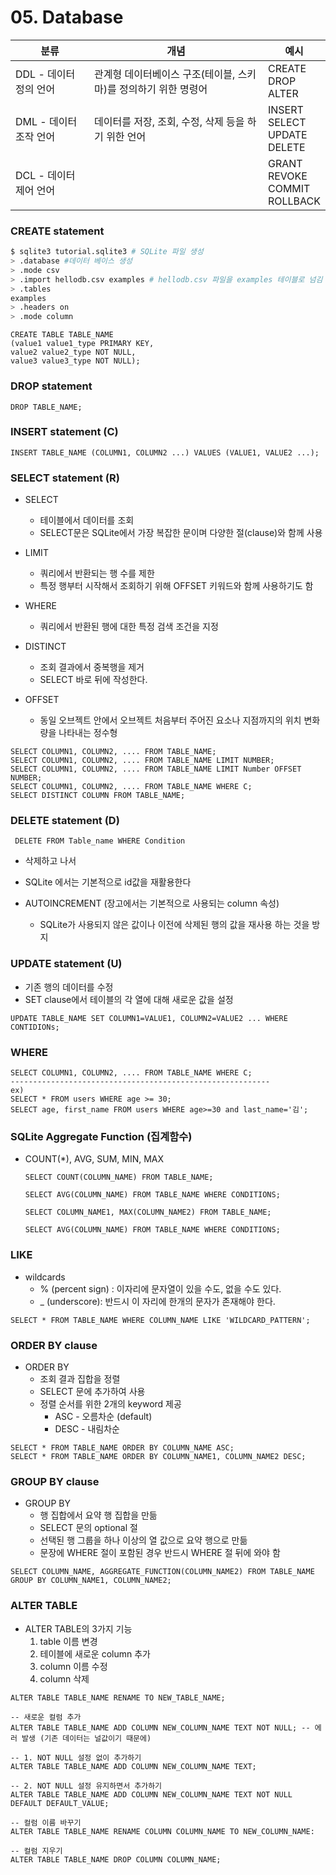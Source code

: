 # 05. Database

| 분류                   | 개념                                                         | 예시                                        |
| ---------------------- | ------------------------------------------------------------ | ------------------------------------------- |
| DDL - 데이터 정의 언어 | 관계형 데이터베이스 구조(테이블, 스키마)를 정의하기 위한 명령어 | CREATE<br />DROP<br />ALTER                 |
| DML - 데이터 조작 언어 | 데이터를 저장, 조회, 수정, 삭제 등을 하기 위한 언어          | INSERT<br />SELECT<br />UPDATE<br />DELETE  |
| DCL - 데이터 제어 언어 |                                                              | GRANT<br />REVOKE<br />COMMIT<br />ROLLBACK |



### CREATE statement

```bash
$ sqlite3 tutorial.sqlite3 # SQLite 파일 생성
> .database #데이터 베이스 생성
> .mode csv
> .import hellodb.csv examples # hellodb.csv 파일을 examples 테이블로 넘김
> .tables
examples
> .headers on
> .mode column
```

```sqlite
CREATE TABLE TABLE_NAME 
(value1 value1_type PRIMARY KEY,
value2 value2_type NOT NULL,
value3 value3_type NOT NULL);
```



### DROP statement

```sqlite
DROP TABLE_NAME;
```



### INSERT statement (C)

```sqlite
INSERT TABLE_NAME (COLUMN1, COLUMN2 ...) VALUES (VALUE1, VALUE2 ...);
```



### SELECT statement (R)

* SELECT
  * 테이블에서 데이터를 조회
  * SELECT문은 SQLite에서 가장 복잡한 문이며 다양한 절(clause)와 함께 사용
* LIMIT
  * 쿼리에서 반환되는 행 수를 제한
  * 특정 행부터 시작해서 조회하기 위해 OFFSET 키워드와 함께 사용하기도 함
* WHERE
  * 쿼리에서 반환된 행에 대한 특정 검색 조건을 지정 

* DISTINCT
  * 조회 결과에서 중복행을 제거
  * SELECT 바로 뒤에 작성한다.
* OFFSET
  * 동일 오브젝트 안에서 오브젝트 처음부터 주어진 요소나 지점까지의 위치 변화량을 나타내는 정수형

```sqlite
SELECT COLUMN1, COLUMN2, .... FROM TABLE_NAME;
SELECT COLUMN1, COLUMN2, .... FROM TABLE_NAME LIMIT NUMBER;
SELECT COLUMN1, COLUMN2, .... FROM TABLE_NAME LIMIT Number OFFSET NUMBER;
SELECT COLUMN1, COLUMN2, .... FROM TABLE_NAME WHERE C;
SELECT DISTINCT COLUMN FROM TABLE_NAME;
```



### DELETE statement (D)

```sqlite
 DELETE FROM Table_name WHERE Condition
```

* 삭제하고 나서
* SQLite 에서는 기본적으로 id값을 재활용한다

* AUTOINCREMENT (장고에서는 기본적으로 사용되는 column 속성)

  * SQLite가 사용되지 않은 값이나 이전에 삭제된 행의 값을 재사용 하는 것을 방지

    



### UPDATE statement (U)

* 기존 행의 데이터를 수정
* SET clause에서 테이블의 각 열에 대해 새로운 값을 설정

```sqlite
UPDATE TABLE_NAME SET COLUMN1=VALUE1, COLUMN2=VALUE2 ... WHERE CONTIDIONs;
```



### WHERE

```sqlite
SELECT COLUMN1, COLUMN2, .... FROM TABLE_NAME WHERE C;
----------------------------------------------------------
ex)
SELECT * FROM users WHERE age >= 30;
SELECT age, first_name FROM users WHERE age>=30 and last_name='김';
```



### SQLite Aggregate Function (집계함수)

* COUNT(*), AVG, SUM, MIN, MAX

  ```sqlite
  SELECT COUNT(COLUMN_NAME) FROM TABLE_NAME;
  
  SELECT AVG(COLUMN_NAME) FROM TABLE_NAME WHERE CONDITIONS;
  
  SELECT COLUMN_NAME1, MAX(COLUMN_NAME2) FROM TABLE_NAME;
  
  SELECT AVG(COLUMN_NAME) FROM TABLE_NAME WHERE CONDITIONS;
  ```

  

### LIKE

* wildcards
  * % (percent sign) : 이자리에 문자열이 있을 수도, 없을 수도 있다.
  * _ (underscore): 반드시 이 자리에 한개의 문자가 존재해야 한다.

```sqlite
SELECT * FROM TABLE_NAME WHERE COLUMN_NAME LIKE 'WILDCARD_PATTERN';
```



### ORDER BY clause

* ORDER BY
  * 조회 결과 집합을 정렬
  * SELECT 문에 추가하여 사용
  * 정렬 순서를 위한 2개의 keyword 제공
    * ASC - 오름차순 (default)
    * DESC - 내림차순

```sqlite
SELECT * FROM TABLE_NAME ORDER BY COLUMN_NAME ASC;
SELECT * FROM TABLE_NAME ORDER BY COLUMN_NAME1, COLUMN_NAME2 DESC;
```



### GROUP BY clause

* GROUP BY
  * 행 집합에서 요약 행 집합을 만듦
  * SELECT 문의 optional 절
  * 선택된 행 그룹을 하나 이상의 열 값으로 요약 행으로 만듦
  * 문장에 WHERE 절이 포함된 경우 반드시 WHERE 절 뒤에 와야 함

```sqlite
SELECT COLUMN_NAME, AGGREGATE_FUNCTION(COLUMN_NAME2) FROM TABLE_NAME GROUP BY COLUMN_NAME1, COLUMN_NAME2;
```



### ALTER TABLE

* ALTER TABLE의 3가지 기능
  1. table 이름 변경
  2. 테이블에 새로운 column 추가
  3. column 이름 수정
  4. column 삭제

```sqlite
ALTER TABLE TABLE_NAME RENAME TO NEW_TABLE_NAME;

-- 새로운 컬럼 추가
ALTER TABLE TABLE_NAME ADD COLUMN NEW_COLUMN_NAME TEXT NOT NULL; -- 에러 발생 (기존 데이터는 널값이기 때문에)

-- 1. NOT NULL 설정 없이 추가하기
ALTER TABLE TABLE_NAME ADD COLUMN NEW_COLUMN_NAME TEXT;

-- 2. NOT NULL 설정 유지하면서 추가하기
ALTER TABLE TABLE_NAME ADD COLUMN NEW_COLUMN_NAME TEXT NOT NULL DEFAULT DEFAULT_VALUE;

-- 컬럼 이름 바꾸기
ALTER TABLE TABLE_NAME RENAME COLUMN COLUMN_NAME TO NEW_COLUMN_NAME:

-- 컬럼 지우기
ALTER TABLE TABLE_NAME DROP COLUMN COLUMN_NAME;
```

